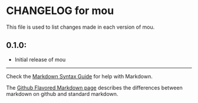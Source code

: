 # CHANGELOG for mou

This file is used to list changes made in each version of mou.

## 0.1.0:

* Initial release of mou

- - -
Check the [Markdown Syntax Guide](http://daringfireball.net/projects/markdown/syntax) for help with Markdown.

The [Github Flavored Markdown page](http://github.github.com/github-flavored-markdown/) describes the differences between markdown on github and standard markdown.
